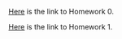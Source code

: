 
[Here](Files/homework0.html)  is the link to Homework 0.




[Here](Files/hw1/hw1.360.html)  is the link to Homework 1.

